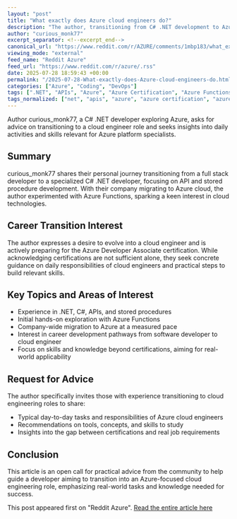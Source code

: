 ```yaml
---
layout: "post"
title: "What exactly does Azure cloud engineers do?"
description: "The author, transitioning from C# .NET development to Azure, seeks advice on becoming a cloud engineer. They share their experience with Azure Functions and training for Azure Developer Associate certification, and request practical insights into typical responsibilities and learning paths for Azure cloud engineers."
author: "curious_monk77"
excerpt_separator: <!--excerpt_end-->
canonical_url: "https://www.reddit.com/r/AZURE/comments/1mbp183/what_exactly_does_azure_cloud_engineers_do/"
viewing_mode: "external"
feed_name: "Reddit Azure"
feed_url: "https://www.reddit.com/r/azure/.rss"
date: 2025-07-28 18:59:43 +00:00
permalink: "/2025-07-28-What-exactly-does-Azure-cloud-engineers-do.html"
categories: ["Azure", "Coding", "DevOps"]
tags: [".NET", "APIs", "Azure", "Azure Certification", "Azure Functions", "C#", "Career Transition", "Cloud Development", "Cloud Engineer", "Cloud Migration", "Coding", "Community", "DevOps"]
tags_normalized: ["net", "apis", "azure", "azure certification", "azure functions", "c", "career transition", "cloud development", "cloud engineer", "cloud migration", "coding", "community", "devops"]
---
```


Author curious_monk77, a C# .NET developer exploring Azure, asks for advice on transitioning to a cloud engineer role and seeks insights into daily activities and skills relevant for Azure platform specialists.<!--excerpt_end-->

## Summary

curious_monk77 shares their personal journey transitioning from a full stack developer to a specialized C# .NET developer, focusing on API and stored procedure development. With their company migrating to Azure cloud, the author experimented with Azure Functions, sparking a keen interest in cloud technologies.

## Career Transition Interest

The author expresses a desire to evolve into a cloud engineer and is actively preparing for the Azure Developer Associate certification. While acknowledging certifications are not sufficient alone, they seek concrete guidance on daily responsibilities of cloud engineers and practical steps to build relevant skills.

## Key Topics and Areas of Interest

- Experience in .NET, C#, APIs, and stored procedures
- Initial hands-on exploration with Azure Functions
- Company-wide migration to Azure at a measured pace
- Interest in career development pathways from software developer to cloud engineer
- Focus on skills and knowledge beyond certifications, aiming for real-world applicability

## Request for Advice

The author specifically invites those with experience transitioning to cloud engineering roles to share:

- Typical day-to-day tasks and responsibilities of Azure cloud engineers
- Recommendations on tools, concepts, and skills to study
- Insights into the gap between certifications and real job requirements

## Conclusion

This article is an open call for practical advice from the community to help guide a developer aiming to transition into an Azure-focused cloud engineering role, emphasizing real-world tasks and knowledge needed for success.

This post appeared first on "Reddit Azure". [Read the entire article here](https://www.reddit.com/r/AZURE/comments/1mbp183/what_exactly_does_azure_cloud_engineers_do/)
